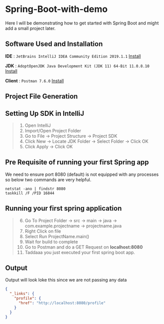 # Spring-Boot-with-demo

Here I will be demonstrating how to get started with Spring Boot and might add a small project later.


## Software Used and Installation

**IDE** : ```JetBrains IntelliJ IDEA Community Edition 2019.1.1```
[Install](http://appstore.uhc.com/AppInfo/AppVersionId/18248?BackToList=/AppList/AppList)

**JDK** : ```AdoptOpenJDK Java Development Kit (JDK 11) 64-Bit 11.0.8.10```
[Install](http://appstore.uhc.com/AppInfo/AppVersionId/20292?BackToList=/AppList/AppList)

**Client** : ```Postman 7.6.0```
[Install](https://appstore.uhc.com/AppInfo/AppVersionId/18827?BackToList=/Request/RequestList/MyApps)


## Project File Generation

## Setting Up SDK in IntelliJ

> 1. Open IntelliJ
> 2. Import/Open Project Folder 
> 3. Go to File -> Project Structure -> Project SDK
> 4. Click New -> Locate JDK Folder -> Select Folder -> Click OK
> 5. Click Apply -> Click OK

## Pre Requisite of running your first Spring app

We need to ensure port 8080 (default) is not equipped with any processes so below two commands are very helpful.

```
netstat -ano | findstr 8080
taskkill /F /PID 16844
```

## Running your first spring application

> 6. Go To Project Folder -> src -> main -> java -> com.example.projectname -> projectname.java
> 7. Right Click on file
> 8. Select Run ProjectName.main()
> 9. Wait for build to complete
> 10. Go to Postman and do a GET Request on **localhost:8080**
> 11. Taddaaa you just executed your first spring boot app.



## Output 

Output will look loke this since we are not passing any data

```JSON 
{
  "_links": {
    "profile": {
      "href": "http://localhost:8080/profile"
    }
  }
}
```

